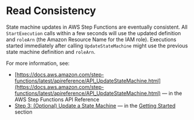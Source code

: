 # Read Consistency<a name="concepts-read-consistency"></a>

State machine updates in AWS Step Functions are eventually consistent\. All `StartExecution` calls within a few seconds will use the updated definition and `roleArn` \(the Amazon Resource Name for the IAM role\)\. Executions started immediately after calling `UpdateStateMachine` might use the previous state machine definition and `roleArn`\.

For more information, see:
+ [https://docs.aws.amazon.com/step-functions/latest/apireference/API_UpdateStateMachine.html](https://docs.aws.amazon.com/step-functions/latest/apireference/API_UpdateStateMachine.html) — in the AWS Step Functions API Reference
+ [Step 3: \(Optional\) Update a State Machine](getting-started.md#update-state-machine-step-3) — in the [Getting Started](getting-started.md) section